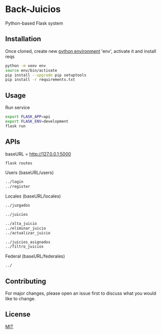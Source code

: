 # Back-Juicios

Python-based Flask system

## Installation

Once cloned, create new [python environment](https://docs.python.org/3/tutorial/venv.html) 'env', activate it and install reqs

```bash
python -m venv env
source env/bin/activate
pip install --upgrade pip setuptools
pip install -r requirements.txt
```

## Usage

Run service

```bash
export FLASK_APP=api
export FLASK_ENV=development
flask run
```

## APIs
baseURL = http://127.0.0.1:5000

```bash
flask routes
```

Users (baseURL/users)

```bash
../login
../register
```

Locales (baseURL/locales)

```bash
../juzgados

../juicios

../alta_juicio
../eliminar_juicio
../actualizar_juicio

../juicios_asignados
../filtro_juicios
```

Federal (baseURL/federales)

```bash
../
```

## Contributing

For major changes, please open an issue first to discuss what you would like to change.

## License
[MIT](https://choosealicense.com/licenses/mit/)